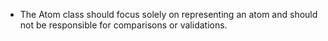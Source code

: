 * The Atom class should focus solely on representing an atom and should not be responsible for comparisons or validations.
